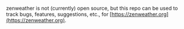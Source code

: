 zenweather is not (currently) open source, but this repo can be used to track bugs, features, suggestions, etc., for [https://zenweather.org](https://zenweather.org).
